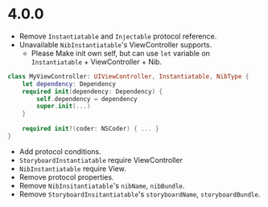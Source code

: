 # 4.0.0

- Remove `Instantiatable` and `Injectable` protocol reference.
- Unavailable `NibInstantiatable`'s ViewController supports.
  - Please Make init own self, but can use `let` variable on `Instantiatable` + ViewController + Nib.
```swift
class MyViewController: UIViewController, Instantiatable, NibType {
    let dependency: Dependency
    required init(dependency: Dependency) {
        self.dependency = dependency
        super.init(...)
    }
    
    required init?(coder: NSCoder) { ... }
}
```
- Add protocol conditions.
 - `StoryboardInstantiatable` require ViewController
 - `NibInstantiatable` require View.
- Remove protocol properties.
 - Remove `NibInsitantiatable`'s `nibName`, `nibBundle`.
 - Remove `StoryboardInsitantiatable`'s `storyboardName`, `storyboardBundle`.
